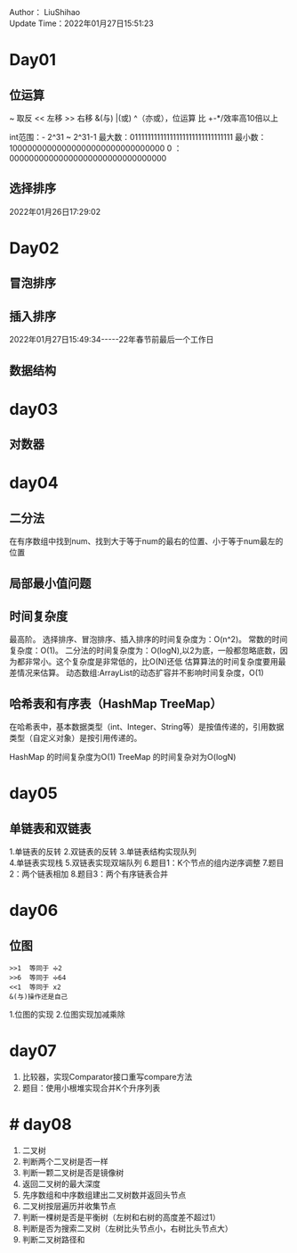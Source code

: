 Author： LiuShihao <br>
Update Time：2022年01月27日15:51:23

# Day01
## 位运算
~ 取反
<< 左移  >> 右移 &(与) |(或) ^（亦或），位运算 比 +-*/效率高10倍以上

int范围：- 2^31  ~  2^31-1
最大数：01111111111111111111111111111111
最小数：10000000000000000000000000000000
0    ：00000000000000000000000000000000

## 选择排序
2022年01月26日17:29:02
# Day02
## 冒泡排序

## 插入排序
2022年01月27日15:49:34-----22年春节前最后一个工作日

## 数据结构

# day03
## 对数器
# day04
## 二分法
在有序数组中找到num、找到大于等于num的最右的位置、小于等于num最左的位置
## 局部最小值问题

## 时间复杂度
最高阶。
选择排序、冒泡排序、插入排序的时间复杂度为：O(n^2)。
常数的时间复杂度：O(1)。 
二分法的时间复杂度为：O(logN),以2为底，一般都忽略底数，因为都非常小。这个复杂度是非常低的，比O(N)还低
估算算法的时间复杂度要用最差情况来估算。
动态数组:ArrayList的动态扩容并不影响时间复杂度，O(1)
## 哈希表和有序表（HashMap TreeMap）
在哈希表中，基本数据类型（int、Integer、String等）是按值传递的，引用数据类型（自定义对象）是按引用传递的。

HashMap 的时间复杂度为O(1)
TreeMap 的时间复杂对为O(logN)

# day05
## 单链表和双链表
1.单链表的反转
2.双链表的反转
3.单链表结构实现队列  
4.单链表实现栈
5.双链表实现双端队列
6.题目1：K个节点的组内逆序调整
7.题目2：两个链表相加
8.题目3：两个有序链表合并
# day06 
## 位图
```text
>>1  等同于 ➗2
>>6  等同于 ➗64
<<1  等同于 x2
&(与)操作还是自己
```
1.位图的实现
2.位图实现加减乘除

# day07
1. 比较器，实现Comparator接口重写compare方法
2. 题目：使用小根堆实现合并K个升序列表

# # day08
1. 二叉树 
2. 判断两个二叉树是否一样
3. 判断一颗二叉树是否是镜像树
4. 返回二叉树的最大深度
5. 先序数组和中序数组建出二叉树数并返回头节点
6. 二叉树按层遍历并收集节点
7. 判断一棵树是否是平衡树（左树和右树的高度差不超过1）
8. 判断是否为搜索二叉树（左树比头节点小，右树比头节点大）
9. 判断二叉树路径和
